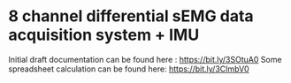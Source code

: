 # 8 channel differential sEMG data acquisition system + IMU

Initial draft documentation can be found here : https://bit.ly/3SOtuA0
Some spreadsheet calculation can be found here: https://bit.ly/3CImbV0

